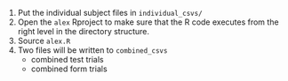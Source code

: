 1. Put the individual subject files in `individual_csvs/`
2. Open the `alex` Rproject to make sure that the R code executes from the right level in the directory structure.
3. Source `alex.R`
4. Two files will be written to `combined_csvs`
   * combined test trials
   * combined form trials
